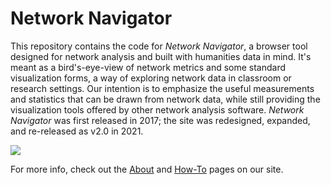 # Network Navigator

This repository contains the code for *Network Navigator*, a browser tool designed for network analysis and built with humanities data in mind. It's meant as a bird's-eye-view of network metrics and some standard visualization forms, a way of exploring network data in classroom or research settings. Our intention is to emphasize the useful measurements and statistics that can be drawn from network data, while still providing the visualization tools offered by other network analysis software. *Network Navigator* was first released in 2017; the site was redesigned, expanded, and re-released as v2.0 in 2021.

![](img/upload_data.gif)

For more info, check out the [About](https://network-navigator.library.cmu.edu/about.html) and [How-To](https://network-navigator.library.cmu.edu/how-to.html) pages on our site.
